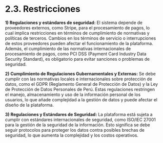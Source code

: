 # 2.3. Restricciones

**1) Regulaciones y estándares de seguridad:** El sistema depende de proveedores externos, como Stripe, para el procesamiento de pagos, lo cual implica restricciones en términos de cumplimiento de normativas y políticas de terceros. Cambios en los términos de servicio o interrupciones de estos proveedores pueden afectar el funcionamiento de la plataforma. Además, el cumplimiento de las normativas internacionales de procesamiento de pagos, como PCI DSS (Payment Card Industry Data Security Standard), es obligatorio para evitar sanciones o problemas de seguridad.

**2) Cumplimiento de Regulaciones Gubernamentales y Externas:** Se debe cumplir con las normativas locales e internacionales sobre protección de datos, como el GDPR (Reglamento General de Protección de Datos) y la Ley de Protección de Datos Personales de Perú. Estas regulaciones restringen el manejo, almacenamiento y uso de la información personal de los usuarios, lo que añade complejidad a la gestión de datos y puede afectar el diseño de la plataforma.

**3) Regulaciones y Estándares de Seguridad:**  La plataforma está sujeta a cumplir con estándares internacionales de seguridad, como ISO/IEC 27001 para la gestión de la seguridad de la información. Esto significa se debe seguir protocolos para proteger los datos contra posibles brechas de seguridad, lo que aumenta la complejidad y los costos operativos.
